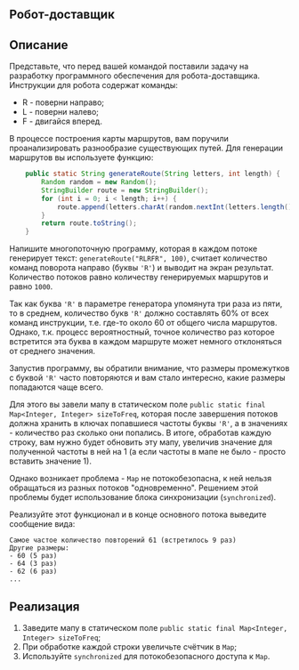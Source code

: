 ## Робот-доставщик

## Описание

Представьте, что перед вашей командой поставили задачу на разработку программного обеспечения для робота-доставщика. Инструкции для робота содержат команды:
- R - поверни направо;
- L - поверни налево;
- F - двигайся вперед.

В процессе построения карты маршрутов, вам поручили проанализировать разнообразие существующих путей.
Для генерации маршрутов вы используете функцию:
```java
    public static String generateRoute(String letters, int length) {
        Random random = new Random();
        StringBuilder route = new StringBuilder();
        for (int i = 0; i < length; i++) {
            route.append(letters.charAt(random.nextInt(letters.length())));
        }
        return route.toString();
    }
```
Напишите многопоточную программу, которая в каждом потоке генерирует текст: `generateRoute("RLRFR", 100)`, считает количество команд поворота направо (буквы `'R'`) и выводит на экран результат. Количество потоков равно количеству генерируемых маршрутов и равно `1000`.

Так как буква `'R'` в параметре генератора упомянута три раза из пяти, то в среднем, количество букв `'R'` должно составлять 60% от всех команд инструкции, т.е. где-то около 60 от общего числа маршрутов. Однако, т.к. процесс вероятностный, точное количество раз которое встретится эта буква в каждом маршруте может немного отклоняться от среднего значения.

Запустив программу, вы обратили внимание, что размеры промежутков с буквой `'R'` часто повторяются и вам стало интересно, какие размеры попадаются чаще всего.

Для этого вы завели мапу в статическом поле `public static final Map<Integer, Integer> sizeToFreq`, которая после завершения потоков должна хранить в ключах попавшиеся частоты буквы `'R'`, а в значениях - количество раз сколько они попались.
В итоге, обработав каждую строку, вам нужно будет обновить эту мапу, увеличив значение для полученной частоты в ней на 1 (а если частоты в мапе не было - просто вставить значение 1).

Однако возникает проблема - `Map` не потокобезопасна, к ней нельзя обращаться из разных потоков "одновременно".
Решением этой проблемы будет использование блока синхронизации (`synchronized`).

Реализуйте этот функционал и в конце основного потока выведите сообщение вида:
```text
Самое частое количество повторений 61 (встретилось 9 раз)
Другие размеры:
- 60 (5 раз)
- 64 (3 раз)
- 62 (6 раз)
...
```
## Реализация

1. Заведите мапу в статическом поле `public static final Map<Integer, Integer> sizeToFreq`;
2. При обработке каждой строки увеличьте счётчик в `Map`;
3. Используйте `synchronized` для потокобезопасного доступа к `Map`.
